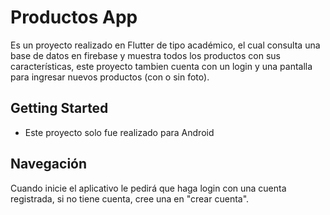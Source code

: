 # Productos App

Es un proyecto realizado en Flutter de tipo académico, el cual consulta una base de datos en firebase y muestra todos los productos con sus características, este proyecto tambien cuenta con un login y una pantalla para ingresar nuevos productos (con o sin foto).

## Getting Started

* Este proyecto solo fue realizado para Android

## Navegación

Cuando inicie el aplicativo le pedirá que haga login con una cuenta registrada, si no tiene cuenta, cree una en "crear cuenta".
